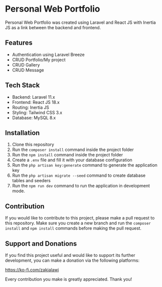 # Personal Web Portfolio

Personal Web Portfolio was created using Laravel and React JS with Inertia JS as a link between the backend and frontend.

## Features

- Authentication using Laravel Breeze
- CRUD Portfolio/My project
- CRUD Gallery
- CRUD Message

## Tech Stack

- Backend: Laravel 11.x
- Frontend: React JS 18.x
- Routing: Inertia JS
- Styling: Tailwind CSS 3.x
- Database: MySQL 8.x

## Installation

1. Clone this repository
2. Run the `composer install` command inside the project folder
3. Run the `npm install` command inside the project folder
4. Create a `.env` file and fill it with your database configuration
5. Run the `php artisan key:generate` command to generate the application key
6. Run the `php artisan migrate --seed` command to create database tables and seeders
7. Run the `npm run dev` command to run the application in development mode.

## Contribution

If you would like to contribute to this project, please make a pull request to this repository. Make sure you create a new branch and run the `composer install` and `npm install` commands before making the pull request.

## Support and Donations

If you find this project useful and would like to support its further development, you can make a donation via the following platforms:

https://ko-fi.com/zakialawi

Every contribution you make is greatly appreciated. Thank you!

